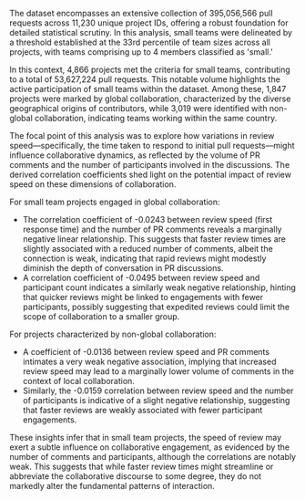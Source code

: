 The dataset encompasses an extensive collection of 395,056,566 pull requests across 11,230 unique project IDs, offering a robust foundation for detailed statistical scrutiny. In this analysis, small teams were delineated by a threshold established at the 33rd percentile of team sizes across all projects, with teams comprising up to 4 members classified as 'small.'

In this context, 4,866 projects met the criteria for small teams, contributing to a total of 53,627,224 pull requests. This notable volume highlights the active participation of small teams within the dataset. Among these, 1,847 projects were marked by global collaboration, characterized by the diverse geographical origins of contributors, while 3,019 were identified with non-global collaboration, indicating teams working within the same country.

The focal point of this analysis was to explore how variations in review speed—specifically, the time taken to respond to initial pull requests—might influence collaborative dynamics, as reflected by the volume of PR comments and the number of participants involved in the discussions. The derived correlation coefficients shed light on the potential impact of review speed on these dimensions of collaboration.

For small team projects engaged in global collaboration:

- The correlation coefficient of -0.0243 between review speed (first response time) and the number of PR comments reveals a marginally negative linear relationship. This suggests that faster review times are slightly associated with a reduced number of comments, albeit the connection is weak, indicating that rapid reviews might modestly diminish the depth of conversation in PR discussions.
- A correlation coefficient of -0.0495 between review speed and participant count indicates a similarly weak negative relationship, hinting that quicker reviews might be linked to engagements with fewer participants, possibly suggesting that expedited reviews could limit the scope of collaboration to a smaller group.

For projects characterized by non-global collaboration:

- A coefficient of -0.0136 between review speed and PR comments intimates a very weak negative association, implying that increased review speed may lead to a marginally lower volume of comments in the context of local collaboration.
- Similarly, the -0.0159 correlation between review speed and the number of participants is indicative of a slight negative relationship, suggesting that faster reviews are weakly associated with fewer participant engagements.

These insights infer that in small team projects, the speed of review may exert a subtle influence on collaborative engagement, as evidenced by the number of comments and participants, although the correlations are notably weak. This suggests that while faster review times might streamline or abbreviate the collaborative discourse to some degree, they do not markedly alter the fundamental patterns of interaction.